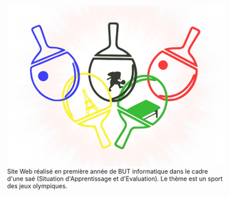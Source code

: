 ![Image présentation](assets/img/logo_avec_halo.png "Photo_Readme")
Site Web réalisé en première année de BUT informatique dans le cadre d'une saé (Situation d'Apprentissage et d'Evaluation). Le thème est un sport des jeux olympiques.
